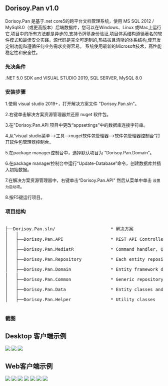 
##  Dorisoy.Pan v1.0 ##

Dorisoy.Pan 是基于.net core5的跨平台文档管理系统，使用 MS SQL 2012 / MySql8.0（或更高版本）后端数据库，您可以在Windows、Linux 或Mac上运行它,项目中的所有方法都是异步的,支持令牌基身份验证,项目体系结构遵循著名的软件模式和最佳安全实践。源代码是完全可定制的,热插拔且清晰的体系结构,使开发定制功能和遵循任何业务需求变得容易。
系统使用最新的Microsoft技术，高性能稳定性和安全性。

### 先决条件 ###

.NET 5.0 SDK and VISUAL STUDIO 2019, SQL SERVER, MySQL 8.0 

### 安装步骤 ###

1.使用 visual studio 2019+，打开解决方案文件 "Dorisoy.Pan.sln"。

2.右键单击解决方案资源管理器并还原 nuget 软件包。

3.在"Dorisoy.Pan.API 项目中更改“appsettings”中的数据库连接字符串。

4.从“visual studio菜单-->工具-->nuget软件包管理器-->软件包管理器控制台”打开软件包管理器控制台。

5.在package manager控制台中，选择默认项目为 “Dorisoy.Pan.Domain”。

6.在package manager控制台中运行“Update-Database”命令，创建数据库并插入初始数据。

7.在解决方案资源管理器中，右键单击“Dorisoy.Pan.API" 然后从菜单中单击 `设置为启动项`。

8.按F5键运行项目。


###   项目结构 ### 

<pre class="prettyprint">

├──Dorisoy.Pan.sln/                     * 解决方案
│   │
│   ├──Dorisoy.Pan.API                  * REST API Controller, Dependancy configuration, Auto mapper profile 
│   │
│   ├──Dorisoy.Pan.MediatR              * Command handler, Query handler, Fluent API validation
│   │
│   ├──Dorisoy.Pan.Repository           * Each entity repository
│   │
│   ├──Dorisoy.Pan.Domain               * Entity framework dbContext 
|   |
│   ├──Dorisoy.Pan.Common               * Generic repository and Unit of work patterns
│   │ 
│   ├──Dorisoy.Pan.Data                 * Entity classes and DTO classes
│   │
│   ├──Dorisoy.Pan.Helper               * Utility classes

</pre>

### 截图 ###

## Desktop 客户端示例

<img src="https://github.com/dorisoy/Dorisoy.Pan/blob/main/Screen/desktop1.png"/>
<img src="https://github.com/dorisoy/Dorisoy.Pan/blob/main/Screen/desktop2.png"/>
<img src="https://github.com/dorisoy/Dorisoy.Pan/blob/main/Screen/desktop3.png"/>

## Web客户端示例

<img src="https://github.com/dorisoy/Dorisoy.Pan/blob/main/Screen/s%20(1).png"/>
<img src="https://github.com/dorisoy/Dorisoy.Pan/blob/main/Screen/s%20(2).png"/>
<img src="https://github.com/dorisoy/Dorisoy.Pan/blob/main/Screen/s%20(3).png"/>
<img src="https://github.com/dorisoy/Dorisoy.Pan/blob/main/Screen/s%20(4).png"/>
<img src="https://github.com/dorisoy/Dorisoy.Pan/blob/main/Screen/s%20(5).png"/>
<img src="https://github.com/dorisoy/Dorisoy.Pan/blob/main/Screen/s%20(6).png"/>
<img src="https://github.com/dorisoy/Dorisoy.Pan/blob/main/Screen/s%20(7).png"/>

                        

 
